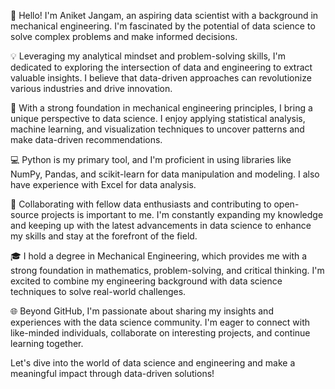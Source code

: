 
👋 Hello! I'm Aniket Jangam, an aspiring data scientist with a background in mechanical engineering. I'm fascinated by the potential of data science to solve complex problems and make informed decisions.

💡 Leveraging my analytical mindset and problem-solving skills, I'm dedicated to exploring the intersection of data and engineering to extract valuable insights. I believe that data-driven approaches can revolutionize various industries and drive innovation.

🔬 With a strong foundation in mechanical engineering principles, I bring a unique perspective to data science. I enjoy applying statistical analysis, machine learning, and visualization techniques to uncover patterns and make data-driven recommendations.

💻 Python is my primary tool, and I'm proficient in using libraries like NumPy, Pandas, and scikit-learn for data manipulation and modeling. I also have experience with Excel for data analysis.

🌟 Collaborating with fellow data enthusiasts and contributing to open-source projects is important to me. I'm constantly expanding my knowledge and keeping up with the latest advancements in data science to enhance my skills and stay at the forefront of the field.

🎓 I hold a degree in Mechanical Engineering, which provides me with a strong foundation in mathematics, problem-solving, and critical thinking. I'm excited to combine my engineering background with data science techniques to solve real-world challenges.

🌐 Beyond GitHub, I'm passionate about sharing my insights and experiences with the data science community. I'm eager to connect with like-minded individuals, collaborate on interesting projects, and continue learning together.

Let's dive into the world of data science and engineering and make a meaningful impact through data-driven solutions!
